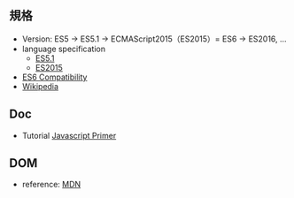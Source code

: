 ## 規格
* Version: ES5 -> ES5.1 -> ECMAScript2015（ES2015）= ES6 -> ES2016, ...
* language specification
  * [ES5.1](http://www.ecma-international.org/ecma-262/5.1/index.html)
  * [ES2015](http://www.ecma-international.org/ecma-262/6.0/index.html)
* [ES6 Compatibility](https://kangax.github.io/compat-table/es6/)
* [Wikipedia](https://ja.wikipedia.org/wiki/ECMAScript)
## Doc
* Tutorial [Javascript Primer](https://jsprimer.net/)

## DOM
* reference: [MDN](https://developer.mozilla.org/ja/docs/Web/API/Document_Object_Model)
 

